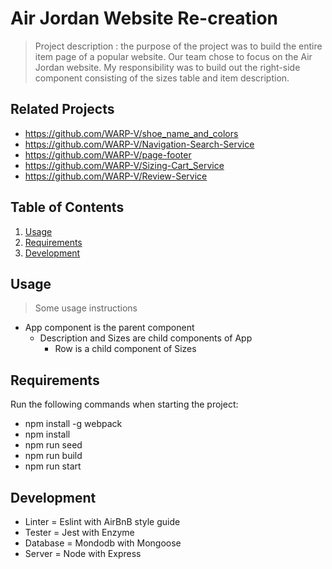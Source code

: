 # Air Jordan Website Re-creation

> Project description : the purpose of the project was to build the entire item page of a popular website. Our team chose to focus on the Air Jordan website. My responsibility was to build out the right-side component consisting of the sizes table and item description. 

## Related Projects

 - https://github.com/WARP-V/shoe_name_and_colors
 - https://github.com/WARP-V/Navigation-Search-Service
 - https://github.com/WARP-V/page-footer
 - https://github.com/WARP-V/Sizing-Cart_Service
 - https://github.com/WARP-V/Review-Service

## Table of Contents

1. [Usage](#Usage)
1. [Requirements](#requirements)
1. [Development](#development)

## Usage

> Some usage instructions

  - App component is the parent component
    - Description and Sizes are child components of App
      - Row is a child component of Sizes

## Requirements

Run the following commands when starting the project:
   
  - npm install -g webpack
  - npm install
  - npm run seed
  - npm run build
  - npm run start

## Development

  - Linter = Eslint with AirBnB style guide
  - Tester = Jest with Enzyme
  - Database = Mondodb with Mongoose
  - Server = Node with Express



